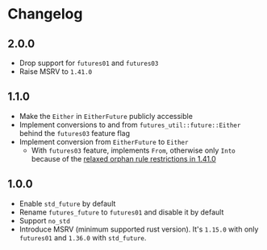 # Changelog

## 2.0.0
* Drop support for `futures01` and `futures03`
* Raise MSRV to `1.41.0`

## 1.1.0
* Make the `Either` in `EitherFuture` publicly accessible
* Implement conversions to and from `futures_util::future::Either` behind the `futures03` feature flag
* Implement conversion from `EitherFuture` to `Either`
  * With `futures03` feature, implements `From`, otherwise only `Into` because of the [relaxed orphan rule restrictions in 1.41.0](https://blog.rust-lang.org/2020/01/30/Rust-1.41.0.html#relaxed-restrictions-when-implementing-traits)

## 1.0.0
* Enable `std_future` by default
* Rename `futures_future` to `futures01` and disable it by default
* Support `no_std`
* Introduce MSRV (minimum supported rust version). It's `1.15.0` with only `futures01` and `1.36.0` with `std_future`.
